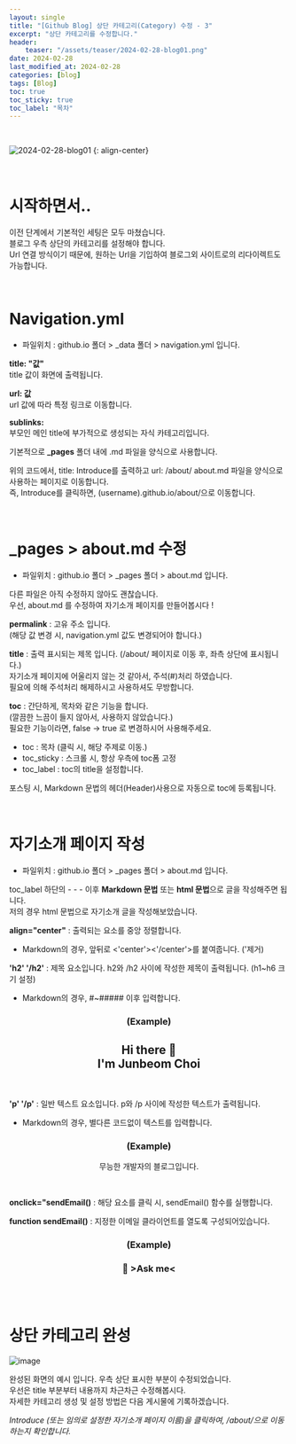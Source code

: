 ```yaml
---
layout: single
title: "[Github Blog] 상단 카테고리(Category) 수정 - 3"
excerpt: "상단 카테고리를 수정합니다."
header:
    teaser: "/assets/teaser/2024-02-28-blog01.png"
date: 2024-02-28
last_modified_at: 2024-02-28
categories: [blog]
tags: [Blog]
toc: true
toc_sticky: true
toc_label: "목차"
---
```


<style>
    .gist {
        margin: 0 auto;
        width: 90%; /* 또는 원하는 너비 */
        max-height: 500px; /* 최대 높이 설정 */
        overflow: auto; /* 스크롤이 필요할 경우 스크롤 표시 */
        margin-top: 10px;
        margin-bottom: 24px;
    }
</style>

<br>

![2024-02-28-blog01](https://github.com/JunbeomCho22/JunbeomCho22.github.io/assets/156159216/8e537a05-f9e4-41b9-9aea-9cb7bc4535e4)
{: align-center}

<br>

# 시작하면서..

이전 단계에서 기본적인 세팅은 모두 마쳤습니다.
<br>
블로그 우측 상단의 카테고리를 설정해야 합니다.
<br>
Url 연결 방식이기 때문에, 원하는 Url을 기입하여 블로그외 사이트로의 리다이렉트도 가능합니다.

<br>

# Navigation.yml

- 파일위치 : github.io 폴더 > _data 폴더 > navigation.yml 입니다.

<script src="https://gist.github.com/JunbeomCho22/801fee56ee53d190f2d676b7bdd749a6.js"></script>

**title: "값"**
<br>
title 값이 화면에 출력됩니다.

**url: 값**
<br>
url 값에 따라 특정 링크로 이동합니다.

**sublinks:**
<br>
부모인 메인 title에 부가적으로 생성되는 자식 카테고리입니다.

기본적으로 **_pages** 폴더 내에 .md 파일을 양식으로 사용합니다.

위의 코드에서, title: Introduce를 출력하고 url: /about/ about.md 파일을 양식으로 사용하는 페이지로 이동합니다.
<br>
즉, Introduce를 클릭하면, (username).github.io/about/으로 이동합니다.

<br>

# _pages > about.md 수정

- 파일위치 : github.io 폴더 > _pages 폴더 > about.md 입니다.

다른 파일은 아직 수정하지 않아도 괜찮습니다.
<br>
우선, about.md 를 수정하여 자기소개 페이지를 만들어봅시다 !

<script src="https://gist.github.com/JunbeomCho22/7326093c38a63af40bb24f7e2cbb815f.js"></script>

**permalink** : 고유 주소 입니다.
<br>
(해당 값 변경 시, navigation.yml 값도 변경되어야 합니다.)

**title** : 출력 표시되는 제목 입니다. (/about/ 페이지로 이동 후, 좌측 상단에 표시됩니다.)
<br>
자기소개 페이지에 어울리지 않는 것 같아서, 주석(#)처리 하였습니다.
<br>
필요에 의해 주석처리 해제하시고 사용하셔도 무방합니다.

**toc** : 간단하게, 목차와 같은 기능을 합니다.
<br>
(깔끔한 느끔이 들지 않아서, 사용하지 않았습니다.)
<br>
필요한 기능이라면, false -> true 로 변경하시어 사용해주세요.

 - toc : 목차 (클릭 시, 해당 주제로 이동.)
 - toc_sticky : 스크롤 시, 항상 우측에 toc폼 고정
 - toc_label : toc의 title을 설정합니다.

 포스팅 시, Markdown 문법의 헤더(Header)사용으로 자동으로 toc에 등록됩니다.

<br>

# 자기소개 페이지 작성

- 파일위치 : github.io 폴더 > _pages 폴더 > about.md 입니다.

toc_label 하단의 - - - 이후 **Markdown 문법** 또는 **html 문법**으로 글을 작성해주면 됩니다.
<br>
저의 경우 html 문법으로 자기소개 글을 작성해보았습니다.

<script src="https://gist.github.com/JunbeomCho22/d541e51daf53efd685f511326df82631.js"></script>

**align="center"** : 출력되는 요소를 중앙 정렬합니다.
<br>
- Markdown의 경우, 앞뒤로 <'center'><'/center'>를 붙여줍니다. ('제거)

**'h2' '/h2'** : 제목 요소입니다. h2와 /h2 사이에 작성한 제목이 출력됩니다. (h1~h6 크기 설정)
<br>
- Markdown의 경우, #~##### 이후 입력합니다.

### <center>(Example)</center>

<h2 align="center"> Hi there 👋<br/>I'm Junbeom Choi</h2>

<br>

**'p' '/p'** : 일반 텍스트 요소입니다. p와 /p 사이에 작성한 텍스트가 출력됩니다.
<br>
- Markdown의 경우, 별다른 코드없이 텍스트를 입력합니다.

### <center>(Example)</center>
<p align="center">무능한 개발자의 블로그입니다.</p>

<br>

**onclick="sendEmail()** : 해당 요소를 클릭 시, sendEmail() 함수를 실행합니다.

**function sendEmail()** : 지정한 이메일 클라이언트를 열도록 구성되어있습니다.

### <center>(Example)</center>
<h3 align="center" style="cursor: pointer;" onclick="sendEmail()">💌 >Ask me< </h3>

<br>

<script>
    function sendEmail() {
        window.location.href = "mailto:junbeom.cho22@gmail.com";
    }
</script>

<br>

# 상단 카테고리 완성

![image](https://github.com/JunbeomCho22/JunbeomCho22.github.io/assets/156159216/a02fec5e-c831-48fa-b3da-fcd47a95f4b5)

완성된 화면의 예시 입니다. 우측 상단 표시한 부분이 수정되었습니다.
<br>
우선은 title 부분부터 내용까지 차근차근 수정해봅시다.
<br>
자세한 카테고리 생성 및 설정 방법은 다음 게시물에 기록하겠습니다.

*Introduce (또는 임의로 설정한 자기소개 페이지 이름)을 클릭하여, /about/으로 이동하는지 확인합니다.*

